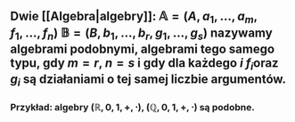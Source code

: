 ## Dwie [[Algebra|algebry]]: $\mathbb{A}=(A,a_1,...,a_m,f_1,...,f_n)$ $\mathbb{B}=(B,b_1,...,b_r,g_1,...,g_s)$ nazywamy **algebrami podobnymi**, **algebrami tego samego typu**, gdy $m=r$, $n=s$ i  gdy dla każdego $i$ $f_i$oraz $g_i$  są działaniami o tej samej liczbie argumentów.
### **Przykład**: algebry $(\mathbb{R},0,1,+,\cdot)$, $(\mathbb{Q},0,1,+,\cdot)$ są podobne.
